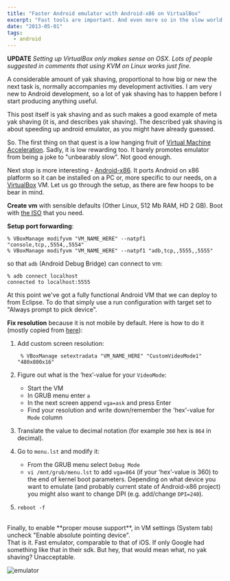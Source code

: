 ```yaml
---
title: "Faster Android emulator with Android-x86 on VirtualBox"
excerpt: "Fast tools are important. And even more so in the slow world of mobile development."
date: "2013-05-01"
tags:
  - android
---
```


**UPDATE** _Setting up VirtualBox only makes sense on OSX. Lots of people suggested in comments that using KVM on Linux works just fine._

A considerable amount of yak shaving, proportional to how big or new the next task is, normally accompanies my development activities. I am very new to Android development, so a lot of yak shaving has to happen before I start producing anything useful.

This post itself is yak shaving and as such makes a good example of meta yak shaving (it is, and describes yak shaving). The described yak shaving is about speeding up android emulator, as you might have already guessed.

So. The first thing on that quest is a low hanging fruit of [Virtual Machine Acceleration](http://developer.android.com/tools/devices/emulator.html#accel-vm). Sadly, it is low rewarding too. It barely promotes emulator from being a joke to "unbearably slow". Not good enough.

Next stop is more interesting - [Android-x86](http://www.android-x86.org/). It ports Android on x86 platform so it can be installed on a PC or, more specific to our needs, on a [VirtualBox](https://www.virtualbox.org/) VM. Let us go through the setup, as there are few hoops to be bear in mind.

**Create vm** with sensible defaults (Other Linux, 512 Mb RAM, HD 2 GB). Boot with [the ISO](http://www.android-x86.org/download) that you need.

**Setup port forwarding**:

    % VBoxManage modifyvm "VM_NAME_HERE" --natpf1 "console,tcp,,5554,,5554"    
    % VBoxManage modifyvm "VM_NAME_HERE" --natpf1 "adb,tcp,,5555,,5555"

so that `adb` (Android Debug Bridge) can connect to vm:

    % adb connect localhost
    connected to localhost:5555

At this point we've got a fully functional Android VM that we can deploy to from Eclipse. To do that simply use a run configuration with target set to "Always prompt to pick device".

**Fix resolution** because it is not mobile by default. Here is how to do it (mostly copied from [here](http://stackoverflow.com/questions/6202342/switch-android-x86-screen-resolution/8273560#8273560)):

1. Add custom screen resolution:

        % VBoxManage setextradata "VM_NAME_HERE" "CustomVideoMode1" "480x800x16"

2. Figure out what is the ‘hex’-value for your `VideoMode`:
    - Start the VM
    - In GRUB menu enter `a`
    - In the next screen append `vga=ask` and press Enter
    - Find your resolution and write down/remember the 'hex'-value for `Mode` column
3. Translate the value to decimal notation (for example `360` hex is `864` in decimal).
4. Go to `menu.lst` and modify it:  
    * From the GRUB menu select `Debug Mode`  
    * `vi /mnt/grub/menu.lst` to add `vga=864` (if your ‘hex’-value is 360) to the end of kernel boot parameters.
      Depending on what device you want to emulate (and probably current state of Android-x86 project) you might also want to change DPI (e.g. add/change `DPI=240`).
5. `reboot -f`

<br>
Finally, to enable **proper mouse support**, in VM settings (System tab) uncheck "Enable absolute pointing device".

<br>
That is it. Fast emulator, comparable to that of iOS. If only Google had something like that in their sdk. But hey, that would mean what, no yak shaving? Unacceptable.

![emulator](https://dl.dropboxusercontent.com/u/362737/android-emulator.jpg)
